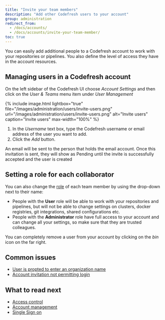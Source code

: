 ```yaml
---
title: "Invite your team members"
description: "Add other Codefresh users to your account"
group: administration
redirect_from:
  - /docs/accounts/
  - /docs/accounts/invite-your-team-member/
toc: true
---
```


You can easily add additional people to a Codefresh account to work with your repositories or pipelines. You also define the level of access they have in the  account resources.

## Managing users in a Codefresh account

On the left sidebar of the Codefresh UI choose *Account Settings* and then click on the *User & Teams* menu item under *User Management*


{% include 
	image.html 
	lightbox="true" 
	file="/images/administration/users/invite-users.png" 
	url="/images/administration/users/invite-users.png" 
	alt="Invite users" 
	caption="Invite users"
    max-width="100%" 
%}


1. In the *Username* text box, type the Codefresh username or email address of the user you want to add.
1. Click the *Add* button.


An email will be sent to the person that holds the email account. Once this invitation is sent, they will show as Pending until the invite is successfully accepted and the user is created


## Setting a role for each collaborator

You can also change the [role]({{site.baseurl}}/docs/administration/access-control/#users-and-administrators) of each team member by using the drop-down next to their name:

* People with the **User** role will be able to work with your repositories and pipelines, but will not be able to change settings
on clusters, docker registries, git integrations, shared configurations etc.
* People with the **Administrator** role have full access to your account and can change all your settings, so make sure that they are trusted colleagues.

You can completely remove a user from your account by clicking on the *bin* icon on the far right.

## Common issues

* [User is propted to enter an organization name](https://support.codefresh.io/hc/en-us/articles/360020177959-User-is-prompted-to-enter-an-organization-name)
* [Account invitation not permitting login](https://support.codefresh.io/hc/en-us/articles/360015251000-Account-invitation-not-permitting-login)

## What to read next

* [Access control]({{site.baseurl}}/docs/administration/access-control/)
* [Account management]({{site.baseurl}}/docs/administration/ent-account-mng/)
* [Single Sign on]({{site.baseurl}}/docs/administration/single-sign-on/)

